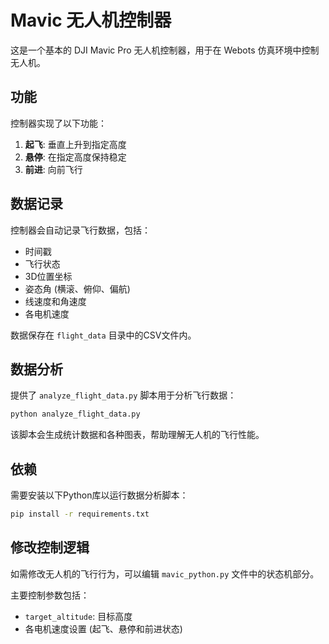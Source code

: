 # Mavic 无人机控制器

这是一个基本的 DJI Mavic Pro 无人机控制器，用于在 Webots 仿真环境中控制无人机。

## 功能

控制器实现了以下功能：

1. **起飞**: 垂直上升到指定高度
2. **悬停**: 在指定高度保持稳定
3. **前进**: 向前飞行

## 数据记录

控制器会自动记录飞行数据，包括：

- 时间戳
- 飞行状态
- 3D位置坐标
- 姿态角 (横滚、俯仰、偏航)
- 线速度和角速度
- 各电机速度

数据保存在 `flight_data` 目录中的CSV文件内。

## 数据分析

提供了 `analyze_flight_data.py` 脚本用于分析飞行数据：

```bash
python analyze_flight_data.py
```

该脚本会生成统计数据和各种图表，帮助理解无人机的飞行性能。

## 依赖

需要安装以下Python库以运行数据分析脚本：

```bash
pip install -r requirements.txt
```

## 修改控制逻辑

如需修改无人机的飞行行为，可以编辑 `mavic_python.py` 文件中的状态机部分。

主要控制参数包括：

- `target_altitude`: 目标高度
- 各电机速度设置 (起飞、悬停和前进状态) 